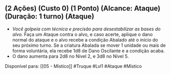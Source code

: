 ## (2 Ações) (Custo 0) (1 Ponto) (Alcance: Ataque) (Duração: 1 turno) (Ataque)

- *Você golpeia com técnica e precisão para desestabilizar as bases do alvo.* Faça um Ataque contra o alvo, e caso acerte, aplique o dano normal do ataque e o alvo recebe a condição Abalado até o início do seu próximo turno. Se a criatura Abalada se mover 1 unidade ou mais de forma voluntária, ela recebe 1d8 de Dano Oscilante e a condição acaba.
- O dano aumenta para 2d8 no Nível 2, e 3d8 no Nível 5.


Disponível para: [[05 - Místico]]
#Truque #Lvl1 #Ataque #Místico 